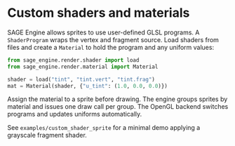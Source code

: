 # Custom shaders and materials

SAGE Engine allows sprites to use user-defined GLSL programs. A `ShaderProgram`
wraps the vertex and fragment source. Load shaders from files and create a
`Material` to hold the program and any uniform values:

```python
from sage_engine.render.shader import load
from sage_engine.render.material import Material

shader = load("tint", "tint.vert", "tint.frag")
mat = Material(shader, {"u_tint": (1.0, 0.0, 0.0)})
```

Assign the material to a sprite before drawing. The engine groups sprites by
material and issues one draw call per group. The OpenGL backend switches
programs and updates uniforms automatically.

See `examples/custom_shader_sprite` for a minimal demo applying a grayscale
fragment shader.

